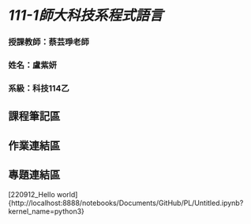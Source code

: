 # *111-1師大科技系程式語言*
### 授課教師：蔡芸琤老師
### 姓名：盧紫妍
### 系級：科技114乙
## 課程筆記區
## 作業連結區
## 專題連結區
[220912_Hello world]{http://localhost:8888/notebooks/Documents/GitHub/PL/Untitled.ipynb?kernel_name=python3}